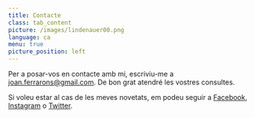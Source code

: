 ```yaml
---
title: Contacte
class: tab_content
picture: /images/lindenauer00.png
language: ca
menu: true
picture_position: left
---
```


Per a posar-vos en contacte amb mi, escriviu-me a <a href="mailto:joan.ferrarons@gmail.com">joan.ferrarons@gmail.com</a>. De bon grat atendré les vostres consultes.

Si voleu estar al cas de les meves novetats, em podeu seguir a [Facebook](http://www.facebook.com/ferrarons.traductor), [Instagram](http://www.instagram.com/jferrarons) o [Twitter](https://twitter.com/_jferrarons_).
